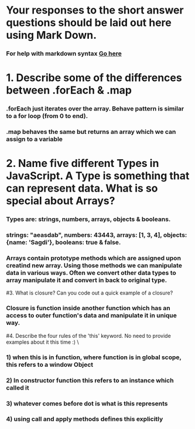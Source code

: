 # Your responses to the short answer questions should be laid out here using Mark Down.
### For help with markdown syntax [Go here](https://github.com/adam-p/markdown-here/wiki/Markdown-Cheatsheet)

# 1. Describe some of the differences between .forEach & .map
### .forEach just iterates over the array. Behave pattern is similar to a for loop (from 0 to end).
### .map behaves the same but returns an array which we can assign to a variable

# 2. Name five different Types in JavaScript. A Type is something that can represent data. What is so special about Arrays?
### Types are: strings, numbers, arrays, objects & booleans.
### strings: "aeasdab", numbers: 43443, arrays: [1, 3, 4], objects: {name: 'Sagdi'}, booleans: true & false.
### Arrays contain prototype methods which are assigned upon creatind new array. Using those methods we can manipulate data in various ways. Often we convert other data types to array manipulate it and convert in back to original type.

#3. What is closure? Can you code out a quick example of a closure?
### Closure is function inside another function which has an access to outer function's data and manipulate it in unique way. 
<!-- const myFunc = () => {
  let count = 0;
  return () => {
    return ++count;
  }
}; -->

#4. Describe the four rules of the 'this' keyword. No need to provide examples about it this time :) \

### 1) when this is in function, where function is in global scope, this refers to a window Object
### 2) In constructor function this refers to an instance which called it
### 3) whatever comes before dot is what is this represents
### 4) using call and apply methods defines this explicitly 

